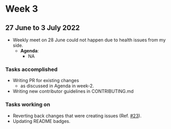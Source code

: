 # Week 3
## 27 June to 3 July 2022
+ Weekly meet on 28 June could not happen due to health issues from my side.
    + **Agenda**:
        + NA

### Tasks accomplished
+ Writing PR for existing changes
    + as discussed in Agenda in week-2.
+ Writing new contributor guidelines in CONTRIBUTING.md

### Tasks working on
+ Reverting back changes that were creating issues (Ref. [#23](https://github.com/iobis/pyobis/pull/23)).
+ Updating README badges.